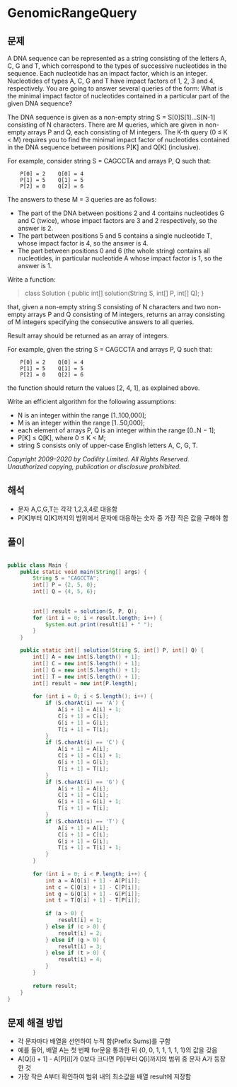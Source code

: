 # GenomicRangeQuery

## 문제

A DNA sequence can be represented as a string consisting of the letters A, C, G and T, which correspond to the types of successive nucleotides in the sequence. Each nucleotide has an impact factor, which is an integer. Nucleotides of types A, C, G and T have impact factors of 1, 2, 3 and 4, respectively. You are going to answer several queries of the form: What is the minimal impact factor of nucleotides contained in a particular part of the given DNA sequence?

The DNA sequence is given as a non-empty string S = S[0]S[1]...S[N-1] consisting of N characters. There are M queries, which are given in non-empty arrays P and Q, each consisting of M integers. The K-th query (0 ≤ K < M) requires you to find the minimal impact factor of nucleotides contained in the DNA sequence between positions P[K] and Q[K] (inclusive).

For example, consider string S = CAGCCTA and arrays P, Q such that:
```
    P[0] = 2    Q[0] = 4
    P[1] = 5    Q[1] = 5
    P[2] = 0    Q[2] = 6
```
The answers to these M = 3 queries are as follows:

* The part of the DNA between positions 2 and 4 contains nucleotides G and C (twice), whose impact factors are 3 and 2 respectively, so the answer is 2.
* The part between positions 5 and 5 contains a single nucleotide T, whose impact factor is 4, so the answer is 4.
* The part between positions 0 and 6 (the whole string) contains all nucleotides, in particular nucleotide A whose impact factor is 1, so the answer is 1.

Write a function:

> class Solution { public int[] solution(String S, int[] P, int[] Q); }

that, given a non-empty string S consisting of N characters and two non-empty arrays P and Q consisting of M integers, returns an array consisting of M integers specifying the consecutive answers to all queries.

Result array should be returned as an array of integers.

For example, given the string S = CAGCCTA and arrays P, Q such that:
```
    P[0] = 2    Q[0] = 4
    P[1] = 5    Q[1] = 5
    P[2] = 0    Q[2] = 6
```
the function should return the values [2, 4, 1], as explained above.

Write an efficient algorithm for the following assumptions:

* N is an integer within the range [1..100,000];
* M is an integer within the range [1..50,000];
* each element of arrays P, Q is an integer within the range [0..N − 1];
* P[K] ≤ Q[K], where 0 ≤ K < M;
* string S consists only of upper-case English letters A, C, G, T.

_Copyright 2009–2020 by Codility Limited. All Rights Reserved. Unauthorized copying, publication or disclosure prohibited._

## 해석

* 문자 A,C,G,T는 각각 1,2,3,4로 대응함
* P[K]부터 Q[K]까지의 범위에서 문자에 대응하는 숫자 중 가장 작은 값을 구해야 함

## 풀이

``` java

public class Main {
	public static void main(String[] args) {
		String S = "CAGCCTA";
		int[] P = {2, 5, 0};
		int[] Q = {4, 5, 6};
		
		
		int[] result = solution(S, P, Q);
		for (int i = 0; i < result.length; i++) {
			System.out.print(result[i] + " ");
		}
	}

	public static int[] solution(String S, int[] P, int[] Q) {
		int[] A = new int[S.length() + 1];
		int[] C = new int[S.length() + 1];
		int[] G = new int[S.length() + 1];
		int[] T = new int[S.length() + 1];
		int[] result = new int[P.length];
		
		for (int i = 0; i < S.length(); i++) {
			if (S.charAt(i) == 'A') {
				A[i + 1] = A[i] + 1;
				C[i + 1] = C[i];
				G[i + 1] = G[i];
				T[i + 1] = T[i];
			}
			if (S.charAt(i) == 'C') {
				A[i + 1] = A[i];
				C[i + 1] = C[i] + 1;
				G[i + 1] = G[i];
				T[i + 1] = T[i];
			}
			if (S.charAt(i) == 'G') {
				A[i + 1] = A[i];
				C[i + 1] = C[i];
				G[i + 1] = G[i] + 1;
				T[i + 1] = T[i];
			}
			if (S.charAt(i) == 'T') {
				A[i + 1] = A[i];
				C[i + 1] = C[i];
				G[i + 1] = G[i];
				T[i + 1] = T[i] + 1;
			}
		}
		
		for (int i = 0; i < P.length; i++) {
			int a = A[Q[i] + 1] - A[P[i]];
			int c = C[Q[i] + 1] - C[P[i]];
			int g = G[Q[i] + 1] - G[P[i]];
			int t = T[Q[i] + 1] - T[P[i]];
			
			if (a > 0) {
				result[i] = 1;
			} else if (c > 0) {
				result[i] = 2;
			} else if (g > 0) {
				result[i] = 3;
			} else if (t > 0) {
				result[i] = 4;
			}
		}
		
		return result;
	}
}
```

## 문제 해결 방법

* 각 문자마다 배열을 선언하여 누적 합(Prefix Sums)를 구함
* 예를 들어, 배열 A는 첫 번째 for문을 통과한 뒤 {0, 0, 1, 1, 1, 1, 1}의 값을 갖음 
* A[Q[i] + 1] - A[P[i]]가 0보다 크다면 P[i]부터 Q[i]까지의 범위 중 문자 A가 등장한 것
* 가장 작은 A부터 확인하여 범위 내의 최소값을 배열 result에 저장함
